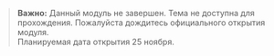 >
>**Важно:** Данный модуль не завершен. Тема не доступна для прохождения. Пожалуйста дождитесь официального открытия модуля.  
>Планируемая дата открытия 25 ноября.
>